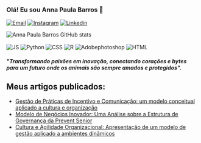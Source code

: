 
### Olá! Eu sou Anna Paula Barros 🤩

[![Email](https://img.shields.io/badge/Gmail-D14836?style=for-the-badge&logo=gmail&logoColor=white)](annapaulabarros.adm@gmail.com)
[![Instagram](https://img.shields.io/badge/Instagram-E4405F?style=for-the-badge&logo=instagram&logoColor=white)](https//instagram.com/annapaula.bds)
[![Linkedin](https://img.shields.io/badge/LinkedIn-0077B5?style=for-the-badge&logo=linkedin&logoColor=white)](https://www.linkedin.com/in/annapaulabds/)

![Anna Paula Barros GitHub stats](https://github-readme-stats.vercel.app/api?username=annapaulabarros&show_icons=true&theme=radical)


<img align= "center" alt="JS" src="https://img.shields.io/badge/JavaScript-F7DF1E?style=for-the-badge&logo=javascript&logoColor=black"/> <img align= "center" alt="Python" src="https://img.shields.io/badge/Python-3776AB?style=for-the-badge&logo=python&logoColor=white" /> <img align= "center" alt="CSS" src="https://img.shields.io/badge/CSS-239120?&style=for-the-badge&logo=css3&logoColor=white"/> <img align= "center" alt="R" src="https://img.shields.io/badge/R-276DC3?style=for-the-badge&logo=r&logoColor=white"/> <img align= "center" alt="Adobephotoshop" src="https://img.shields.io/badge/Adobe%20Photoshop-31A8FF?style=for-the-badge&logo=Adobe%20Photoshop&logoColor=black"/> <img align= "center" alt="HTML" src="https://img.shields.io/badge/HTML-239120?style=for-the-badge&logo=html5&logoColor=white"/>

##### <i> "Transformando paixões em inovação, conectando corações e bytes para um futuro onde os animais são sempre amados e protegidos". </i> 

## Meus artigos publicados:

- [Gestão de Práticas de Incentivo e Comunicação: um modelo conceitual aplicado a cultura e
organização](https://certificado.soacesso.com.br/api/v1/common/file/08c90c4a-0c7e-4cc4-b6e8-4b1455d03fcc)<br/>
- [Modelo de Negócios Inovador: Uma Análise sobre a Estrutura de Governança da Prevent Senior](https://certificado.convibra.org/api/v1/common/file/cc1e8108-8db8-4771-a477-deef446e8e7e)<br/>
- [Cultura e Agilidade Organizacional: Apresentação de um modelo de gestão aplicado a ambientes dinâmicos](https://www.aedb.br/seget/arquivos/artigos20/2943028.pdf)<br/>
